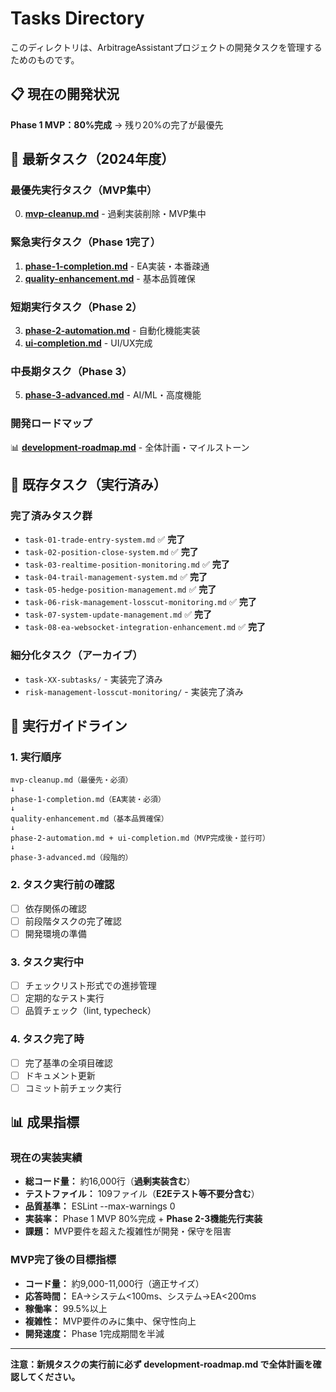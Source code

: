 # Tasks Directory

このディレクトリは、ArbitrageAssistantプロジェクトの開発タスクを管理するためのものです。

## 📋 現在の開発状況

**Phase 1 MVP：80%完成** → 残り20%の完了が最優先

## 🎯 最新タスク（2024年度）

### 最優先実行タスク（MVP集中）
0. **[mvp-cleanup.md](./mvp-cleanup.md)** - 過剰実装削除・MVP集中

### 緊急実行タスク（Phase 1完了）
1. **[phase-1-completion.md](./phase-1-completion.md)** - EA実装・本番疎通
2. **[quality-enhancement.md](./quality-enhancement.md)** - 基本品質確保

### 短期実行タスク（Phase 2）
3. **[phase-2-automation.md](./phase-2-automation.md)** - 自動化機能実装
4. **[ui-completion.md](./ui-completion.md)** - UI/UX完成

### 中長期タスク（Phase 3）
5. **[phase-3-advanced.md](./phase-3-advanced.md)** - AI/ML・高度機能

### 開発ロードマップ
📊 **[development-roadmap.md](./development-roadmap.md)** - 全体計画・マイルストーン

## 📁 既存タスク（実行済み）

### 完了済みタスク群
- `task-01-trade-entry-system.md` ✅ **完了**
- `task-02-position-close-system.md` ✅ **完了**  
- `task-03-realtime-position-monitoring.md` ✅ **完了**
- `task-04-trail-management-system.md` ✅ **完了**
- `task-05-hedge-position-management.md` ✅ **完了**
- `task-06-risk-management-losscut-monitoring.md` ✅ **完了**
- `task-07-system-update-management.md` ✅ **完了**
- `task-08-ea-websocket-integration-enhancement.md` ✅ **完了**

### 細分化タスク（アーカイブ）
- `task-XX-subtasks/` - 実装完了済み
- `risk-management-losscut-monitoring/` - 実装完了済み

## 🚀 実行ガイドライン

### 1. 実行順序
```
mvp-cleanup.md（最優先・必須）
↓
phase-1-completion.md（EA実装・必須）
↓
quality-enhancement.md（基本品質確保）
↓  
phase-2-automation.md + ui-completion.md（MVP完成後・並行可）
↓
phase-3-advanced.md（段階的）
```

### 2. タスク実行前の確認
- [ ] 依存関係の確認
- [ ] 前段階タスクの完了確認
- [ ] 開発環境の準備

### 3. タスク実行中
- [ ] チェックリスト形式での進捗管理
- [ ] 定期的なテスト実行
- [ ] 品質チェック（lint, typecheck）

### 4. タスク完了時
- [ ] 完了基準の全項目確認
- [ ] ドキュメント更新
- [ ] コミット前チェック実行

## 📊 成果指標

### 現在の実装実績
- **総コード量：** 約16,000行（**過剰実装含む**）
- **テストファイル：** 109ファイル（**E2Eテスト等不要分含む**）
- **品質基準：** ESLint --max-warnings 0
- **実装率：** Phase 1 MVP 80%完成 + **Phase 2-3機能先行実装**
- **課題：** MVP要件を超えた複雑性が開発・保守を阻害

### MVP完了後の目標指標
- **コード量：** 約9,000-11,000行（適正サイズ）
- **応答時間：** EA→システム<100ms、システム→EA<200ms
- **稼働率：** 99.5%以上
- **複雑性：** MVP要件のみに集中、保守性向上
- **開発速度：** Phase 1完成期間を半減

---

**注意：新規タスクの実行前に必ず development-roadmap.md で全体計画を確認してください。**